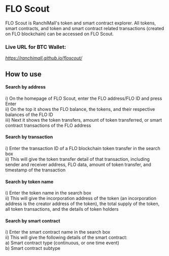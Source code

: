# FLO Scout 

FLO Scout is RanchiMall's token and smart contract explorer.
All tokens, smart contracts, and token and smart contract related transactions (created on FLO blockchain) can be accessed on FLO Scout.  

### Live URL for BTC Wallet:
*https://ranchimall.github.io/floscout/*

## How to use
#### Search by address
i) On the homepage of FLO Scout, enter the FLO address/FLO ID and press Enter  
ii) On the top it shows the FLO balance, the tokens, and their respective balances of the FLO ID  
iii) Next it shows the token transfers, amount of token transferred, or smart contract transactions of the FLO address  

#### Search by transaction
i) Enter the transaction ID of a FLO blockchain token transfer in the search box  
ii) This will give the token transfer detail of that transaction, including sender and receiver address, FLO data, amount of token transfer, and timestamp of the transaction  

#### Search by token name
i) Enter the token name in the search box  
ii) This will give the incorporation address of the token (an incorporation address is the creator address of the token), the total supply of the token, all token transactions, and the details of token holders  

#### Search by smart contract
i) Enter the smart contract name in the search box  
ii) This will give the following details of the smart contract:  
    a) Smart contract type (continuous, or one time event)  
    b) Smart contract subtype 
 
